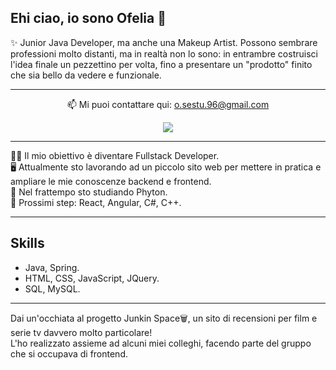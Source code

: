 ## Ehi ciao, io sono Ofelia 👋
✨ Junior Java Developer, ma anche una Makeup Artist.
Possono sembrare professioni molto distanti, ma in realtà non lo sono: in entrambre costruisci l'idea finale un pezzettino per volta, fino a presentare un "prodotto" finito che sia bello da vedere e funzionale.
<hr>
<p align='center'>
   📫 Mi puoi contattare qui: <a href='mailto:o.sestu.96@gmail.com'>o.sestu.96@gmail.com</a>
</p>
<p align='center'>
   <a href="https://www.linkedin.com/in/ofelia-sestu-37b4551a4/">
       <img src="https://img.shields.io/badge/linkedin-%230077B5.svg?&style=for-the-badge&logo=linkedin&logoColor=white"/>
   </a>
<hr>
👩‍💻 Il mio obiettivo è diventare Fullstack Developer.
<br>
🖥️ Attualmente sto lavorando ad un piccolo sito web per mettere in pratica e ampliare le mie conoscenze backend e frontend.
<br>
🌱 Nel frattempo sto studiando Phyton.
<br>
👣 Prossimi step: React, Angular, C#, C++.
<hr>
<h2>Skills</h2>
<ul>
   <li>Java, Spring.</li>
   <li>HTML, CSS, JavaScript, JQuery.</li>
   <li>SQL, MySQL.</li>
</ul>
<hr>
Dai un'occhiata al progetto Junkin Space🗑️, un sito di recensioni per film e serie tv davvero molto particolare!
<br>
L'ho realizzato assieme ad alcuni miei colleghi, facendo parte del gruppo che si occupava di frontend.
  
<!--
**ProgramOfi/ProgramOfi** is a ✨ _special_ ✨ repository because its `README.md` (this file) appears on your GitHub profile.

Here are some ideas to get you started:

- 🔭 I’m currently working on ...
- 🌱 I’m currently learning ...
- 👯 I’m looking to collaborate on ...
- 🤔 I’m looking for help with ...
- 💬 Ask me about ...
- 📫 How to reach me: ...
- 😄 Pronouns: ...
- ⚡ Fun fact: ...
-->
